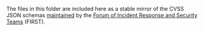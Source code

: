 The files in this folder are included here as a stable mirror of the CVSS JSON schemas [maintained](https://www.first.org/cvss/data-representations) by the [Forum of Incident Response and Security Teams](https://www.first.org/) (FIRST).